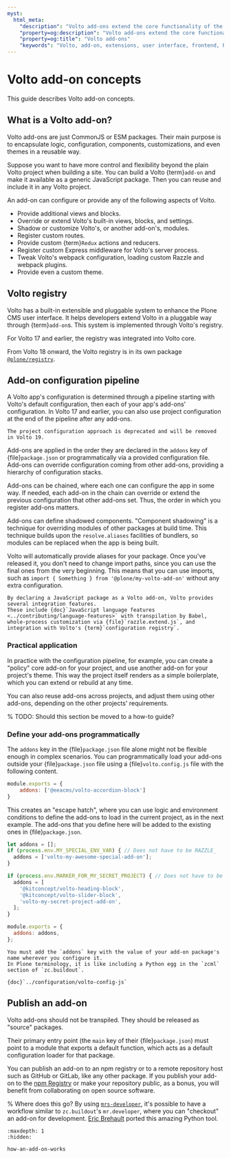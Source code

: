 ```yaml
---
myst:
  html_meta:
    "description": "Volto add-ons extend the core functionality of the Plone CMS user interface."
    "property=og:description": "Volto add-ons extend the core functionality of the Plone CMS user interface."
    "property=og:title": "Volto add-ons"
    "keywords": "Volto, add-on, extensions, user interface, frontend, Plone"
---
```


# Volto add-on concepts

This guide describes Volto add-on concepts.


## What is a Volto add-on?

Volto add-ons are just CommonJS or ESM packages.
Their main purpose is to encapsulate logic, configuration, components, customizations, and even themes in a reusable way.

Suppose you want to have more control and flexibility beyond the plain Volto project when building a site.
You can build a Volto {term}`add-on` and make it available as a generic JavaScript package.
Then you can reuse and include it in any Volto project.

An add-on can configure or provide any of the following aspects of Volto.

-   Provide additional views and blocks.
-   Override or extend Volto's built-in views, blocks, and settings.
-   Shadow or customize Volto's, or another add-on's, modules.
-   Register custom routes.
-   Provide custom {term}`Redux` actions and reducers.
-   Register custom Express middleware for Volto's server process.
-   Tweak Volto's webpack configuration, loading custom Razzle and webpack plugins.
-   Provide even a custom theme.


## Volto registry

Volto has a built-in extensible and pluggable system to enhance the Plone CMS user interface.
It helps developers extend Volto in a pluggable way through {term}`add-on`s.
This system is implemented through Volto's registry.

For Volto 17 and earlier, the registry was integrated into Volto core.

From Volto 18 onward, the Volto registry is in its own package [`@plone/registry`](https://plone-registry.readthedocs.io/).


## Add-on configuration pipeline

A Volto app's configuration is determined through a pipeline starting with Volto's default configuration, then each of your app's add-ons' configuration.
In Volto 17 and earlier, you can also use project configuration at the end of the pipeline after any add-ons.

```{deprecated} Volto 18.0.0
The project configuration approach is deprecated and will be removed in Volto 19.
```

Add-ons are applied in the order they are declared in the `addons` key of {file}`package.json` or programmatically via a provided configuration file.
Add-ons can override configuration coming from other add-ons, providing a hierarchy of configuration stacks.

Add-ons can be chained, where each one can configure the app in some way.
If needed, each add-on in the chain can override or extend the previous configuration that other add-ons set.
Thus, the order in which you register add-ons matters.

Add-ons can define shadowed components.
"Component shadowing" is a technique for overriding modules of other packages at build time.
This technique builds upon the `resolve.aliases` facilities of bundlers, so modules can be replaced when the app is being built.

Volto will automatically provide aliases for your package.
Once you've released it, you don't need to change import paths, since you can use the final ones from the very beginning.
This means that you can use imports, such as `import { Something } from '@plone/my-volto-add-on'` without any extra configuration.

```{note}
By declaring a JavaScript package as a Volto add-on, Volto provides several integration features.
These include {doc}`JavaScript language features <../contributing/language-features>` with transpilation by Babel, whole-process customization via {file}`razzle.extend.js`, and integration with Volto's {term}`configuration registry`.
```


### Practical application

In practice with the configuration pipeline, for example, you can create a "policy" core add-on for your project, and use another add-on for your project's theme.
This way the project itself renders as a simple boilerplate, which you can extend or rebuild at any time.

You can also reuse add-ons across projects, and adjust them using other add-ons, depending on the other projects' requirements.


% TODO: Should this section be moved to a how-to guide?
### Define your add-ons programmatically

The `addons` key in the {file}`package.json` file alone might not be flexible enough in complex scenarios.
You can programmatically load your add-ons outside your {file}`package.json` file using a {file}`volto.config.js` file with the following content.

```js
module.exports = {
    addons: ['@eeacms/volto-accordion-block']
}
```

This creates an "escape hatch", where you can use logic and environment conditions to define the add-ons to load in the current project, as in the next example.
The add-ons that you define here will be added to the existing ones in {file}`package.json`.

```js
let addons = [];
if (process.env.MY_SPECIAL_ENV_VAR) { // Does not have to be RAZZLE_
  addons = ['volto-my-awesome-special-add-on'];
}

if (process.env.MARKER_FOR_MY_SECRET_PROJECT) { // Does not have to be RAZZLE_
  addons = [
    '@kitconcept/volto-heading-block',
    '@kitconcept/volto-slider-block',
    'volto-my-secret-project-add-on',
  ];
}

module.exports = {
  addons: addons,
};
```

```{important}
You must add the `addons` key with the value of your add-on package's name wherever you configure it.
In Plone terminology, it is like including a Python egg in the `zcml` section of `zc.buildout`.
```

```{seealso}
{doc}`../configuration/volto-config-js`
```


## Publish an add-on

Volto add-ons should not be transpiled.
They should be released as "source" packages.

Their primary entry point (the `main` key of their {file}`package.json`) must point to a module that exports a default function, which acts as a default configuration loader for that package.

You can publish an add-on to an npm registry or to a remote repository host such as GitHub or GitLab, like any other package.
If you publish your add-on to the [npm Registry](https://www.npmjs.com/) or make your repository public, as a bonus, you will benefit from collaborating on open source software.


% Where does this go?
By using [`mrs-developer`](https://github.com/collective/mrs-developer), it's possible to have a workflow similar to `zc.buildout`'s `mr.developer`, where you can "checkout" an add-on for development.
[Eric Brehault](https://github.com/ebrehault) ported this amazing Python tool.



```{toctree}
:maxdepth: 1
:hidden:

how-an-add-on-works
```

